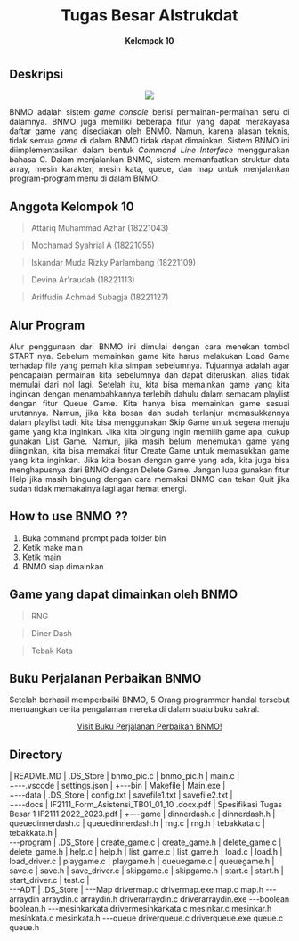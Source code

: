<h1 align="center"> Tugas Besar Alstrukdat <h4 align="center"> Kelompok 10 <h4> <h1>

## Deskripsi 
<div align="center">
<img align="center" src="https://user-images.githubusercontent.com/110550218/199711955-354632d1-cb0c-449f-8f3a-461be3d38099.png">
</div>

<p align="justify"> BNMO adalah sistem <i>game console</i> berisi permainan-permainan seru di dalamnya. BNMO juga memiliki beberapa fitur yang dapat merakayasa daftar game yang disediakan oleh BNMO. Namun, karena alasan teknis, tidak semua <i>game</i> di dalam BNMO tidak dapat dimainkan. Sistem BNMO ini diimplementasikan dalam bentuk <i>Command Line Interface</i> menggunakan bahasa C. Dalam menjalankan BNMO, sistem memanfaatkan struktur data array, mesin karakter, mesin kata, queue, dan map untuk menjalankan program-program menu di dalam BNMO. <p>

## Anggota Kelompok 10
  >Attariq Muhammad Azhar (18221043)
  
  >Mochamad Syahrial A (18221055)
  
  >Iskandar Muda Rizky Parlambang (18221109)
  
  > Devina Ar'raudah (18221113)
  
  > Ariffudin Achmad Subagja (18221127)

## Alur Program
<p align="justify"> Alur penggunaan dari BNMO ini dimulai dengan cara menekan tombol START nya. Sebelum memainkan game kita harus melakukan Load Game terhadap file yang pernah kita simpan sebelumnya. Tujuannya adalah agar pencapaian permainan kita sebelumnya dan dapat diteruskan, alias tidak memulai dari nol lagi. Setelah itu, kita bisa memainkan game yang kita inginkan dengan menambahkannya terlebih dahulu dalam semacam playlist dengan fitur Queue Game. Kita hanya bisa memainkan game sesuai urutannya. Namun, jika kita bosan dan sudah terlanjur memasukkannya dalam playlist tadi, kita bisa menggunakan Skip Game untuk segera menuju game yang kita inginkan. Jika kita bingung ingin memilih game apa, cukup gunakan List Game. Namun, jika masih belum menemukan game yang diinginkan, kita bisa memakai fitur Create Game untuk memasukkan game yang kita inginkan. Jika kita bosan dengan game yang ada, kita juga bisa menghapusnya dari BNMO dengan Delete Game. Jangan lupa gunakan fitur Help jika masih bingung dengan cara memakai BNMO dan tekan Quit jika sudah tidak memakainya lagi agar hemat energi. <p>

## How to use BNMO ??
1. Buka command prompt pada folder bin
2. Ketik make main
3. Ketik main
4. BNMO siap dimainkan 

## Game yang dapat dimainkan oleh BNMO
> RNG

> Diner Dash

> Tebak Kata


## Buku Perjalanan Perbaikan BNMO
<p align="justify">
Setelah berhasil memperbaiki BNMO, 5 Orang programmer handal tersebut menuangkan cerita pengalaman mereka di dalam suatu buku sakral. <p>
 
<p align="Center">
  <a href="https://docs.google.com/document/d/19Pq61fxoZAl6_cM7LAs6e_BfXORPgYZz/edit#heading=h.b9r2vxp40ad7">Visit Buku Perjalanan Perbaikan BNMO!
  <a>
<p>

## Directory
|   README.MD
|   .DS_Store
|   bnmo_pic.c
|   bnmo_pic.h
|   main.c
|   
+---.vscode
|      settings.json 
|
+---bin
|       Makefile
|       Main.exe
|       
+---data
|       .DS_Store
|       config.txt
|       savefile1.txt
|       savefile2.txt
|       
+---docs
|       IF2111_Form_Asistensi_TB01_01_10 .docx.pdf
|       Spesifikasi Tugas Besar 1 IF2111 2022_2023.pdf
|
+---game
|       dinnerdash.c
|       dinnerdash.h
|       queuedinnerdash.c
|       queuedinnerdash.h
|       rng.c
|       rng.h
|       tebakkata.c
|       tebakkata.h
|       
\---program
    |   .DS_Store
    |   create_game.c
    |   create_game.h
    |   delete_game.c
    |   delete_game.h
    |   help.c
    |   help.h
    |   list_game.c
    |   list_game.h
    |   load.c
    |   load.h
    |   load_driver.c
    |   playgame.c
    |   playgame.h
    |   queuegame.c
    |   queuegame.h
    |   save.c
    |   save.h
    |   save_driver.c
    |   skipgame.c
    |   skipgame.h
    |   start.c
    |   start.h
    |   start_driver.c
    |   test.c
    |   
    \---ADT
            |   .DS_Store
            |
            \---Map
                    drivermap.c
                    drivermap.exe
                    map.c
                    map.h
            \---arraydin
                    arraydin.c
                    arraydin.h
                    driverarraydin.c
                    driverarraydin.exe
            \---boolean
                    boolean.h
            \---mesinkarkata
                    drivermesinkarkata.c
                    mesinkar.c
                    mesinkar.h
                    mesinkata.c
                    mesinkata.h
            \---queue
                    driverqueue.c
                    driverqueue.exe
                    queue.c
                    queue.h

